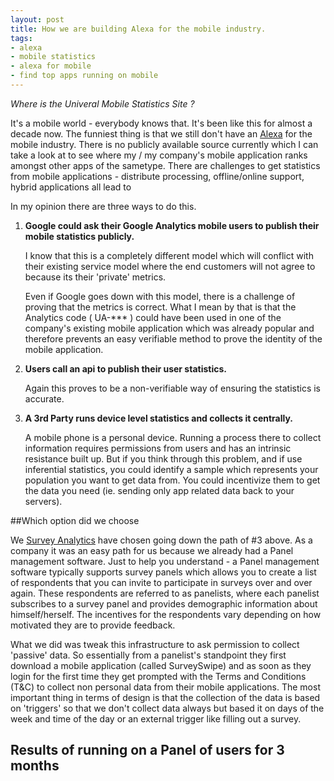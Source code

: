 ```yaml
---
layout: post
title: How we are building Alexa for the mobile industry.
tags:
- alexa
- mobile statistics
- alexa for mobile
- find top apps running on mobile
---
```


*Where is the Univeral Mobile Statistics Site ?*

It's a mobile world - everybody knows that. It's been like this for almost a decade now. The funniest thing is that we still don't have an [Alexa](http://www.Alexa.com) for the mobile industry. There is no publicly available source currently which I can take a look at to see where my / my company's mobile application ranks amongst other apps of the sametype. There are challenges to get statistics from mobile applications - distribute processing, offline/online support, hybrid applications all lead to 

In my opinion there are three ways to do this.  

1. **Google could ask their Google Analytics mobile users to publish their mobile statistics publicly.** 

	I know that this is a completely different model which will conflict with their existing service model where the end customers will not agree to because its their 'private' metrics. 

	Even if Google goes down with this model, there is a challenge of proving that the metrics is correct. What I mean by that is that the Analytics code ( UA-*** ) could have been used in one of the company's existing mobile application which was already popular and therefore prevents an easy verifiable method to prove the identity of the mobile application.

2. **Users call an api to publish their user statistics.**

	Again this proves to be a non-verifiable way of ensuring the statistics is accurate.

3. **A 3rd Party runs device level statistics and collects it centrally.**

	A mobile phone is a personal device.  Running a process there to collect information requires permissions from users and has an intrinsic resistance built up. But if you think through this problem, and if use inferential statistics, you could identify a sample which represents your population you want to get data from. You could incentivize them to get the data you need (ie. sending only app related data back to your servers).   

##Which option did we choose

We [Survey Analytics](http://www.SurveyAnalytics.com) have chosen going down the path of #3 above. As a company it was an easy path for us because we already had a Panel management software. Just to help you understand -  a Panel management software typically supports survey panels which allows you to create a list of respondents that you can invite to participate in surveys over and over again. These respondents are referred to as panelists, where each panelist subscribes to a survey panel and provides demographic information about himself/herself. The incentives for the respondents vary depending on how motivated they are to provide feedback.

What we did was tweak this infrastructure to ask permission to collect 'passive' data.  So essentially from a panelist's standpoint they first download a mobile application (called SurveySwipe) and as soon as they login for the first time they get prompted with the Terms and Conditions (T&C) to collect non personal data from their mobile applications. The most important thing in terms of design is that the collection of the data is based on 'triggers' so that we don't collect data always but based it on days of the week and time of the day or an external trigger like filling out a survey.

## Results of running on a Panel of users for 3 months

	  
